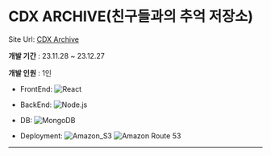 # CDX ARCHIVE(친구들과의 추억 저장소)

Site Url: [CDX Archive](http://cdxarchive.com)

**개발 기간** : 23.11.28 ~ 23.12.27

**개발 인원** : 1인

- FrontEnd: ![React](https://img.shields.io/badge/React-61DAFB?style=flat&logo=React&logoColor=white)

- BackEnd: ![Node.js](https://img.shields.io/badge/Node.js-339933?style=flat&logo=Node.js&logoColor=white)

- DB: ![MongoDB](https://img.shields.io/badge/MongoDB-47A248?style=flat&logo=mongodb&logoColor=white)

- Deployment: ![Amazon_S3](https://img.shields.io/badge/Amazon_S3-569A31?style=flat&logo=amazons3&logoColor=white) ![Amazon Route 53](https://img.shields.io/badge/Route_53-8C4FFF?style=flat&logo=amazonroute53&logoColor=white) 

---
